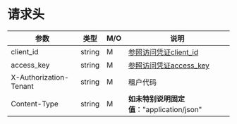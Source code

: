 # 请求头

| 参数                   | 类型   | M/O  | 说明                                                   |
| ---------------------- | ------ | ---- | ------------------------------------------------------ |
| client_id              | string | M    | [参照访问凭证client_id](access_token/access_token.md)  |
| access_key             | string | M    | [参照访问凭证access_key](access_token/access_token.md) |
| X-Authorization-Tenant | string | M    | 租户代码                                               |
| Content-Type           | string | M    | **如未特别说明固定值**："application/json"             |